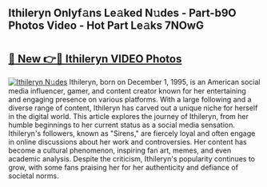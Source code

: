 ## Ithileryn Onlyf𝚊ns Le𝚊ked N𝚞des - Part-b9O Photos Video - Hot Part Le𝚊ks 7NOwG

# <h2><a href="http://ab15368.deff.icu/?id=Ithileryn">🔗 New 👉🔴 Ithileryn VIDEO Photos</a></h2>

[![Ithileryn N𝚞des](https://i.imgur.com/rIISA9y.gif)](http://ab15368.deff.icu/?id=Ithileryn)
Ithileryn, born on December 1, 1995, is an American social media influencer, gamer, and content creator known for her entertaining and engaging presence on various platforms. With a large following and a diverse range of content, Ithileryn has carved out a unique niche for herself in the digital world. This article explores the journey of Ithileryn, from her humble beginnings to her current status as a social media sensation. Ithileryn's followers, known as "Sirens," are fiercely loyal and often engage in online discussions about her work and controversies. Her content has become a cultural phenomenon, inspiring fan art, memes, and even academic analysis. Despite the criticism, Ithileryn's popularity continues to grow, with some fans praising her for her authenticity and defiance of societal norms.
